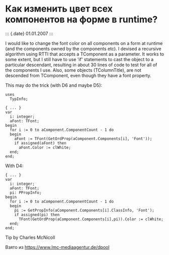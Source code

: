 Как изменить цвет всех компонентов на форме в runtime?
======================================================

::: {.date}
01.01.2007
:::

I would like to change the font color on all components on a form at
runtime (and the components owned by the components etc). I devised a
recursive algorithm using RTTI that accepts a TComponent as a parameter.
It works to some extent, but I still have to use \'if\' statements to
cast the object to a particular descendant, resulting in about 30 lines
of code to test for all of the components I use. Also, some objects
(TColumnTitle), are not descended from TComponent, even though they have
a font property.

This may do the trick (with D6 and maybe D5):

    uses
      TypInfo;
     
    { ... }
    var
      i: integer;
      aFont: TFont;
    begin
      for i := 0 to aComponent.ComponentCount - 1 do
      begin
        aFont := TFont(GetOrdProp(aComponent.Components[i], 'Font'));
        if assigned(aFont) then
          aFont.Color := clWhite;
      end;
    end;

With D4:

    { ... }
    var
      i: integer;
      aFont: TFont;
      pi: PPropInfo;
    begin
      for i := 0 to aComponent.ComponentCount - 1 do
      begin
        pi := GetPropInfo(aComponent.Components[i].ClassInfo, 'Font');
        if assigned(pi) then
          TFont(GetOrdProp(aComponent.Components[i],pi)).Color := clWhite;
      end;
    end;

Tip by Charles McNicoll

Взято из <https://www.lmc-mediaagentur.de/dpool>
